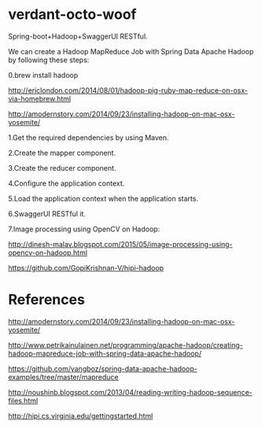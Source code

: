 # verdant-octo-woof
Spring-boot+Hadoop+SwaggerUI RESTful.

We can create a Hadoop MapReduce Job with Spring Data Apache Hadoop by following these steps:

0.brew install hadoop

http://ericlondon.com/2014/08/01/hadoop-pig-ruby-map-reduce-on-osx-via-homebrew.html

http://amodernstory.com/2014/09/23/installing-hadoop-on-mac-osx-yosemite/

1.Get the required dependencies by using Maven.

2.Create the mapper component.

3.Create the reducer component.

4.Configure the application context.

5.Load the application context when the application starts.

6.SwaggerUI RESTful it.

7.Image processing using OpenCV on Hadoop: 

http://dinesh-malav.blogspot.com/2015/05/image-processing-using-opencv-on-hadoop.html

https://github.com/GopiKrishnan-V/hipi-hadoop

# References

http://amodernstory.com/2014/09/23/installing-hadoop-on-mac-osx-yosemite/

http://www.petrikainulainen.net/programming/apache-hadoop/creating-hadoop-mapreduce-job-with-spring-data-apache-hadoop/

https://github.com/yangboz/spring-data-apache-hadoop-examples/tree/master/mapreduce

http://noushinb.blogspot.com/2013/04/reading-writing-hadoop-sequence-files.html

http://hipi.cs.virginia.edu/gettingstarted.html

